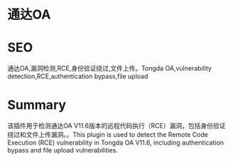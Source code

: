 # 通达OA
# SEO
通达OA,漏洞检测,RCE,身份验证绕过,文件上传。Tongda OA,vulnerability detection,RCE,authentication bypass,file upload
# Summary
该插件用于检测通达OA V11.6版本的远程代码执行（RCE）漏洞，包括身份验证绕过和文件上传漏洞。。This plugin is used to detect the Remote Code Execution (RCE) vulnerability in Tongda OA V11.6, including authentication bypass and file upload vulnerabilities.
